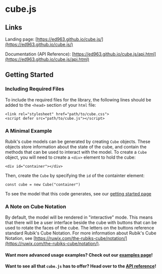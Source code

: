 # cube.js

## Links

Landing page: [https://ed963.github.io/cube.js/](https://ed963.github.io/cube.js/)

Documentation (API Reference): [https://ed963.github.io/cube.js/api.html](https://ed963.github.io/cube.js/api.html)

## Getting Started

### Including Required Files

To include the required files for the library, the following lines should be added to the `<head>` section of your `html` file:

```
<link rel="stylesheet" href="path/to/cube.css">
<script defer src="path/to/cube.js"></script>
```

### A Minimal Example

Rubik's cube models can be generated by creating `Cube` objects. These objects store information about the state of the cube, and contain the methods that can be used to interact with the model. To create a `Cube` object, you will need to create a `<div>` element to hold the cube:

```
<div id="container"></div>
```
                

Then, create the `Cube` by specifying the `id` of the containter element:

```
const cube = new Cube("container")
```

To see the model that this code generates, see our [getting started page](https://ed963.github.io/cube.js/start.html)

### A Note on Cube Notation

By default, the model will be rendered in "interactive" mode. This means that there will be a user interface beside the cube with buttons that can be used to rotate the faces of the cube. The letters on the buttons reference standard Rubik's Cube Notation. For more information about Rubik's Cube Notation, see [https://ruwix.com/the-rubiks-cube/notation/](https://ruwix.com/the-rubiks-cube/notation/).

#### Want more advanced usage examples? Check out our [examples page](https://ed963.github.io/cube.js/examples.html)!

#### Want to see all that `cube.js` has to offer? Head over to the [API reference](https://ed963.github.io/cube.js/api.html)!